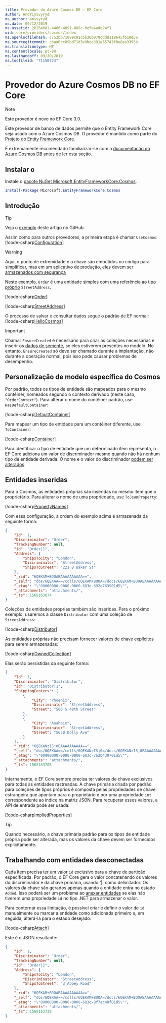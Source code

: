 ```yaml
---
title: Provedor do Azure Cosmos DB – EF Core
author: AndriySvyryd
ms.author: ansvyryd
ms.date: 09/12/2019
ms.assetid: 28264681-4486-4891-888c-be5e4ade24f1
uid: core/providers/cosmos/index
ms.openlocfilehash: c753bb71089c91cbb26b970cddd118645fb18d56
ms.sourcegitcommit: cbaa6cc89bd71d5e0bcc891e55743f0e8ea3393b
ms.translationtype: HT
ms.contentlocale: pt-BR
ms.lasthandoff: 09/20/2019
ms.locfileid: "71150723"
---
```

# <a name="ef-core-azure-cosmos-db-provider"></a>Provedor do Azure Cosmos DB no EF Core

>[!NOTE]
> Este provedor é novo no EF Core 3.0.

Este provedor de banco de dados permite que o Entity Framework Core seja usado com o Azure Cosmos DB. O provedor é mantido como parte do [Projeto do Entity Framework Core](https://github.com/aspnet/EntityFrameworkCore).

É extremamente recomendado familiarizar-se com a [documentação do Azure Cosmos DB](https://docs.microsoft.com/en-us/azure/cosmos-db/introduction) antes de ler esta seção.

## <a name="install"></a>Instalar o

Instale o [pacote NuGet Microsoft.EntityFrameworkCore.Cosmos](https://www.nuget.org/packages/Microsoft.EntityFrameworkCore.Cosmos/).

``` powershell
Install-Package Microsoft.EntityFrameworkCore.Cosmos
```

## <a name="get-started"></a>Introdução

> [!TIP]  
> Veja o [exemplo](https://github.com/aspnet/EntityFramework.Docs/tree/master/samples/core/Cosmos) deste artigo no GitHub.

Assim como para outros provedores, a primeira etapa é chamar `UseCosmos`: [!code-csharp[Configuration](../../../../samples/core/Cosmos/ModelBuilding/OrderContext.cs?name=Configuration)]

> [!WARNING]
> Aqui, o ponto de extremidade e a chave são embutidos no código para simplificar, mas em um aplicativo de produção, eles devem ser [armazenados com segurança](https://docs.microsoft.com/aspnet/core/security/app-secrets#secret-manager)

Neste exemplo, `Order` é uma entidade simples com uma referência ao [tipo próprio](../../modeling/owned-entities.md) `StreetAddress`.

[!code-csharp[Order](../../../../samples/core/Cosmos/ModelBuilding/Order.cs?name=Order)]

[!code-csharp[StreetAddress](../../../../samples/core/Cosmos/ModelBuilding/StreetAddress.cs?name=StreetAddress)]

O processo de salvar e consultar dados segue o padrão de EF normal: [!code-csharp[HelloCosmos](../../../../samples/core/Cosmos/ModelBuilding/Sample.cs?name=HelloCosmos)]

> [!IMPORTANT]
> Chamar `EnsureCreated` é necessário para criar as coleções necessárias e inserir os [dados de semente](../../modeling/data-seeding.md), se eles estiverem presentes no modelo. No entanto, `EnsureCreated` só deve ser chamado durante a implantação, não durante a operação normal, pois isso pode causar problemas de desempenho.

## <a name="cosmos-specific-model-customization"></a>Personalização de modelo específica do Cosmos

Por padrão, todos os tipos de entidade são mapeados para o mesmo contêiner, nomeados segundo o contexto derivado (neste caso, `"OrderContext"`). Para alterar o nome do contêiner padrão, use `HasDefaultContainer`:

[!code-csharp[DefaultContainer](../../../../samples/core/Cosmos/ModelBuilding/OrderContext.cs?name=DefaultContainer)]

Para mapear um tipo de entidade para um contêiner diferente, use `ToContainer`:

[!code-csharp[Container](../../../../samples/core/Cosmos/ModelBuilding/OrderContext.cs?name=Container)]

Para identificar o tipo de entidade que um determinado item representa, o EF Core adiciona um valor de discriminador mesmo quando não há nenhum tipo de entidade derivada. O nome e o valor do discriminador [podem ser alterados](../../modeling/inheritance.md).

## <a name="embedded-entities"></a>Entidades inseridas

Para o Cosmos, as entidades próprias são inseridas no mesmo item que o proprietário. Para alterar o nome de uma propriedade, use `ToJsonProperty`:

[!code-csharp[PropertyNames](../../../../samples/core/Cosmos/ModelBuilding/OrderContext.cs?name=PropertyNames)]

Com essa configuração, a ordem do exemplo acima é armazenada da seguinte forma:

``` json
{
    "Id": 1,
    "Discriminator": "Order",
    "TrackingNumber": null,
    "id": "Order|1",
    "Address": {
        "ShipsToCity": "London",
        "Discriminator": "StreetAddress",
        "ShipsToStreet": "221 B Baker St"
    },
    "_rid": "6QEKAM+BOOABAAAAAAAAAA==",
    "_self": "dbs/6QEKAA==/colls/6QEKAM+BOOA=/docs/6QEKAM+BOOABAAAAAAAAAA==/",
    "_etag": "\"00000000-0000-0000-683c-692e763901d5\"",
    "_attachments": "attachments/",
    "_ts": 1568163674
}
```

Coleções de entidades próprias também são inseridas. Para o próximo exemplo, usaremos a classe `Distributor` com uma coleção de `StreetAddress`:

[!code-csharp[Distributor](../../../../samples/core/Cosmos/ModelBuilding/Distributor.cs?name=Distributor)]

As entidades próprias não precisam fornecer valores de chave explícitos para serem armazenadas:

[!code-csharp[OwnedCollection](../../../../samples/core/Cosmos/ModelBuilding/Sample.cs?name=OwnedCollection)]

Elas serão persistidas da seguinte forma:

``` json
{
    "Id": 1,
    "Discriminator": "Distributor",
    "id": "Distributor|1",
    "ShippingCenters": [
        {
            "City": "Phoenix",
            "Discriminator": "StreetAddress",
            "Street": "500 S 48th Street"
        },
        {
            "City": "Anaheim",
            "Discriminator": "StreetAddress",
            "Street": "5650 Dolly Ave"
        }
    ],
    "_rid": "6QEKANzISj0BAAAAAAAAAA==",
    "_self": "dbs/6QEKAA==/colls/6QEKANzISj0=/docs/6QEKANzISj0BAAAAAAAAAA==/",
    "_etag": "\"00000000-0000-0000-683c-7b2b439701d5\"",
    "_attachments": "attachments/",
    "_ts": 1568163705
}
```

Internamente, o EF Core sempre precisa ter valores de chave exclusivos para todas as entidades rastreadas. A chave primária criada por padrão para coleções de tipos próprios é composta pelas propriedades de chave estrangeira que apontam para o proprietário e por uma propriedade `int` correspondente ao índice na matriz JSON. Para recuperar esses valores, a API de entrada pode ser usada:

[!code-csharp[ImpliedProperties](../../../../samples/core/Cosmos/ModelBuilding/Sample.cs?name=ImpliedProperties)]

> [!TIP]
> Quando necessário, a chave primária padrão para os tipos de entidade própria pode ser alterada, mas os valores da chave devem ser fornecidos explicitamente.

## <a name="working-with-disconnected-entities"></a>Trabalhando com entidades desconectadas

Cada item precisa ter um valor `id` exclusivo para a chave de partição especificada. Por padrão, o EF Core gera o valor concatenando os valores do discriminador e da chave primária, usando '|' como delimitador. Os valores da chave são gerados apenas quando a entidade entra no estado `Added`. Isso poderá ser um problema ao [anexar entidades](../../saving/disconnected-entities.md) se elas não tiverem uma propriedade `id` no tipo .NET para armazenar o valor.

Para contornar essa limitação, é possível criar e definir o valor de `id` manualmente ou marcar a entidade como adicionada primeiro e, em seguida, alterá-la para o estado desejado:

[!code-csharp[Attach](../../../../samples/core/Cosmos/ModelBuilding/Sample.cs?highlight=4&name=Attach)]

Este é o JSON resultante:

``` json
{
    "Id": 1,
    "Discriminator": "Order",
    "TrackingNumber": null,
    "id": "Order|1",
    "Address": {
        "ShipsToCity": "London",
        "Discriminator": "StreetAddress",
        "ShipsToStreet": "3 Abbey Road"
    },
    "_rid": "6QEKAM+BOOABAAAAAAAAAA==",
    "_self": "dbs/6QEKAA==/colls/6QEKAM+BOOA=/docs/6QEKAM+BOOABAAAAAAAAAA==/",
    "_etag": "\"00000000-0000-0000-683c-8f7ac48f01d5\"",
    "_attachments": "attachments/",
    "_ts": 1568163739
}
```